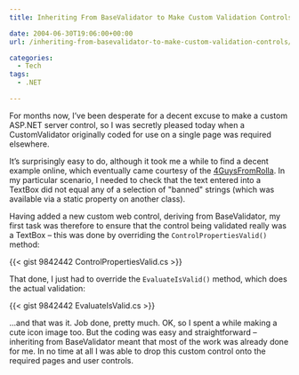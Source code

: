 ```yaml
---
title: Inheriting From BaseValidator to Make Custom Validation Controls

date: 2004-06-30T19:06:00+00:00
url: /inheriting-from-basevalidator-to-make-custom-validation-controls/

categories:
  - Tech
tags:
  - .NET

---
```


For months now, I’ve been desperate for a decent excuse to make a custom ASP.NET server control, so I was secretly pleased today when a CustomValidator originally coded for use on a single page was required elsewhere.

It’s surprisingly easy to do, although it took me a while to find a decent example online, which eventually came courtesy of the [4GuysFromRolla][1]. In my particular scenario, I needed to check that the text entered into a TextBox did not equal any of a selection of "banned" strings (which was available via a static property on another class).

Having added a new custom web control, deriving from BaseValidator, my first task was therefore to ensure that the control being validated really was a TextBox – this was done by overriding the `ControlPropertiesValid()` method:

{{< gist 9842442 ControlPropertiesValid.cs >}}

That done, I just had to override the `EvaluateIsValid()` method, which does the actual validation:

{{< gist 9842442 EvaluateIsValid.cs >}}

...and that was it. Job done, pretty much. OK, so I spent a while making a cute icon image too. But the coding was easy and straightforward – inheriting from BaseValidator meant that most of the work was already done for me. In no time at all I was able to drop this custom control onto the required pages and user controls.


 [1]: http://www.4guysfromrolla.com/webtech/tips/t040302-1.shtml